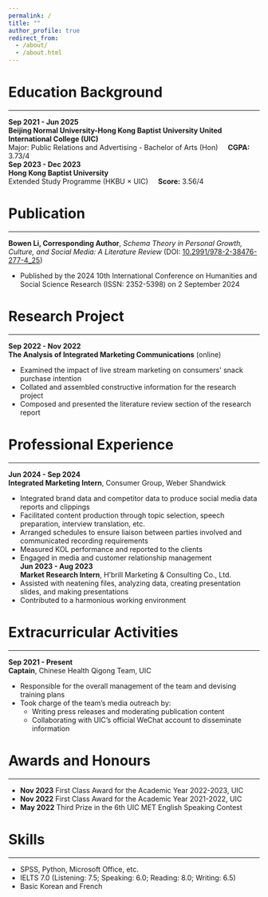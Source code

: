 ```yaml
---
permalink: /
title: ""
author_profile: true
redirect_from: 
  - /about/
  - /about.html
---
```


# Education Background
---
**Sep 2021 - Jun 2025**  
**Beijing Normal University-Hong Kong Baptist University United International College (UIC)**  
Major: Public Relations and Advertising - Bachelor of Arts (Hon) &nbsp;&nbsp;&nbsp; **CGPA:** 3.73/4  
**Sep 2023 - Dec 2023**  
**Hong Kong Baptist University**  
Extended Study Programme (HKBU × UIC) &nbsp;&nbsp;&nbsp; **Score:** 3.56/4


# Publication
---
**Bowen Li, Corresponding Author**, *Schema Theory in Personal Growth, Culture, and Social Media: A Literature Review* (DOI: [10.2991/978-2-38476-277-4_25](https://doi.org/10.2991/978-2-38476-277-4_25))  
- Published by the 2024 10th International Conference on Humanities and Social Science Research (ISSN: 2352-5398) on 2 September 2024  


# Research Project
---
**Sep 2022 - Nov 2022**  
**The Analysis of Integrated Marketing Communications** (online)
- Examined the impact of live stream marketing on consumers' snack purchase intention  
- Collated and assembled constructive information for the research project  
- Composed and presented the literature review section of the research report  


# Professional Experience
---
**Jun 2024 - Sep 2024**  
**Integrated Marketing Intern**, Consumer Group, Weber Shandwick  
- Integrated brand data and competitor data to produce social media data reports and clippings  
- Facilitated content production through topic selection, speech preparation, interview translation, etc.  
- Arranged schedules to ensure liaison between parties involved and communicated recording requirements  
- Measured KOL performance and reported to the clients  
- Engaged in media and customer relationship management  
**Jun 2023 - Aug 2023**  
**Market Research Intern**, H’brill Marketing & Consulting Co., Ltd.  
- Assisted with neatening files, analyzing data, creating presentation slides, and making presentations  
- Contributed to a harmonious working environment  


# Extracurricular Activities
---
**Sep 2021 - Present**  
**Captain**, Chinese Health Qigong Team, UIC  
- Responsible for the overall management of the team and devising training plans  
- Took charge of the team’s media outreach by:  
  - Writing press releases and moderating publication content  
  - Collaborating with UIC’s official WeChat account to disseminate information  


# Awards and Honours
---
- **Nov 2023** First Class Award for the Academic Year 2022-2023, UIC  
- **Nov 2022** First Class Award for the Academic Year 2021-2022, UIC  
- **May 2022** Third Prize in the 6th UIC MET English Speaking Contest  


# Skills
---
- SPSS, Python, Microsoft Office, etc.  
- IELTS 7.0 (Listening: 7.5; Speaking: 6.0; Reading: 8.0; Writing: 6.5)  
- Basic Korean and French  
